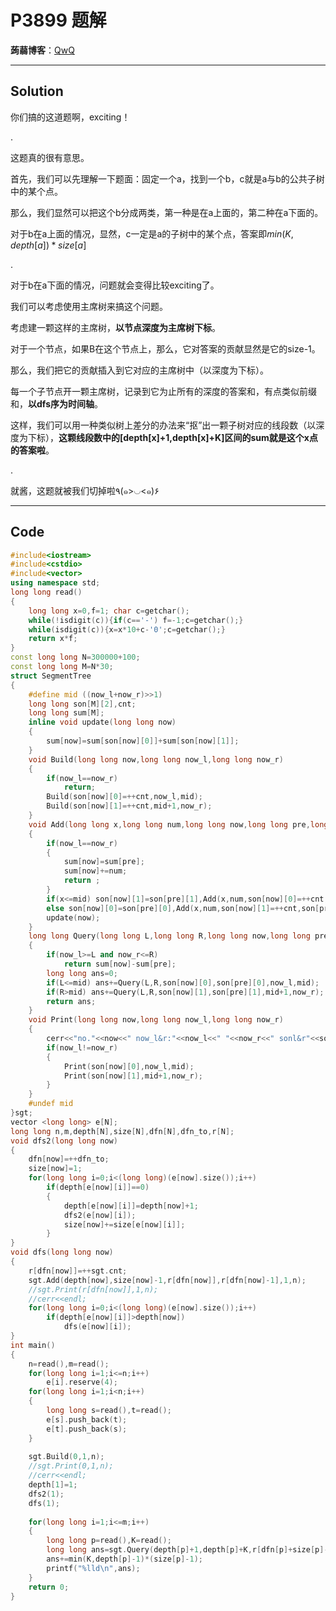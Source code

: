 # P3899 题解

**蒟蒻博客**：[QwQ](https://www.cnblogs.com/GoldenPotato/p/9801317.html)


------------

## Solution

你们搞的这道题啊，exciting！

 .

这题真的很有意思。

首先，我们可以先理解一下题面：固定一个a，找到一个b，c就是a与b的公共子树中的某个点。

那么，我们显然可以把这个b分成两类，第一种是在a上面的，第二种在a下面的。


对于b在a上面的情况，显然，c一定是a的子树中的某个点，答案即$min(K,depth[a])*size[a]$

.

对于b在a下面的情况，问题就会变得比较exciting了。

我们可以考虑使用主席树来搞这个问题。

考虑建一颗这样的主席树，**以节点深度为主席树下标**。

对于一个节点，如果B在这个节点上，那么，它对答案的贡献显然是它的size-1。

那么，我们把它的贡献插入到它对应的主席树中（以深度为下标）。

每一个子节点开一颗主席树，记录到它为止所有的深度的答案和，有点类似前缀和，**以dfs序为时间轴**。

这样，我们可以用一种类似树上差分的办法来“抠”出一颗子树对应的线段数（以深度为下标），**这颗线段数中的[depth[x]+1,depth[x]+K]区间的sum就是这个x点的答案啦**。

 
.

就酱，这题就被我们切掉啦٩(๑>◡<๑)۶


------------
## Code
```cpp
#include<iostream>
#include<cstdio>
#include<vector>
using namespace std;
long long read()
{
    long long x=0,f=1; char c=getchar();
    while(!isdigit(c)){if(c=='-') f=-1;c=getchar();}
    while(isdigit(c)){x=x*10+c-'0';c=getchar();}
    return x*f;
}
const long long N=300000+100;
const long long M=N*30;
struct SegmentTree
{
    #define mid ((now_l+now_r)>>1)
    long long son[M][2],cnt;
    long long sum[M];
    inline void update(long long now)
    {
        sum[now]=sum[son[now][0]]+sum[son[now][1]];
    }
    void Build(long long now,long long now_l,long long now_r)
    {
        if(now_l==now_r) 
            return;    
        Build(son[now][0]=++cnt,now_l,mid);
        Build(son[now][1]=++cnt,mid+1,now_r);
    }
    void Add(long long x,long long num,long long now,long long pre,long long now_l,long long now_r)
    {
        if(now_l==now_r)
        {
            sum[now]=sum[pre];
            sum[now]+=num;
            return ;
        }
        if(x<=mid) son[now][1]=son[pre][1],Add(x,num,son[now][0]=++cnt,son[pre][0],now_l,mid);
        else son[now][0]=son[pre][0],Add(x,num,son[now][1]=++cnt,son[pre][1],mid+1,now_r);
        update(now);
    }
    long long Query(long long L,long long R,long long now,long long pre,long long now_l,long long now_r)
    {
        if(now_l>=L and now_r<=R)
            return sum[now]-sum[pre];
        long long ans=0;
        if(L<=mid) ans+=Query(L,R,son[now][0],son[pre][0],now_l,mid);
        if(R>mid) ans+=Query(L,R,son[now][1],son[pre][1],mid+1,now_r);
        return ans;
    }
    void Print(long long now,long long now_l,long long now_r)
    {
        cerr<<"no."<<now<<" now_l&r:"<<now_l<<" "<<now_r<<" sonl&r"<<son[now][0]<<" "<<son[now][1]<<" sum:"<<sum[now]<<endl;
        if(now_l!=now_r)
        {
            Print(son[now][0],now_l,mid);
            Print(son[now][1],mid+1,now_r);    
        }
    }    
    #undef mid
}sgt;
vector <long long> e[N];
long long n,m,depth[N],size[N],dfn[N],dfn_to,r[N];
void dfs2(long long now)
{
    dfn[now]=++dfn_to;
    size[now]=1;
    for(long long i=0;i<(long long)(e[now].size());i++)
        if(depth[e[now][i]]==0)    
        {
            depth[e[now][i]]=depth[now]+1;
            dfs2(e[now][i]);
            size[now]+=size[e[now][i]];    
        }
}
void dfs(long long now)
{
    r[dfn[now]]=++sgt.cnt;
    sgt.Add(depth[now],size[now]-1,r[dfn[now]],r[dfn[now]-1],1,n);
    //sgt.Print(r[dfn[now]],1,n);
    //cerr<<endl;
    for(long long i=0;i<(long long)(e[now].size());i++)
        if(depth[e[now][i]]>depth[now])
            dfs(e[now][i]);
}
int main()
{
    n=read(),m=read();
    for(long long i=1;i<=n;i++)
        e[i].reserve(4);
    for(long long i=1;i<n;i++)
    {
        long long s=read(),t=read();
        e[s].push_back(t);
        e[t].push_back(s);    
    }
    
    sgt.Build(0,1,n);
    //sgt.Print(0,1,n);
    //cerr<<endl;
    depth[1]=1;
    dfs2(1);
    dfs(1);
    
    for(long long i=1;i<=m;i++)
    {
        long long p=read(),K=read();
        long long ans=sgt.Query(depth[p]+1,depth[p]+K,r[dfn[p]+size[p]-1],r[dfn[p]-1],1,n);
        ans+=min(K,depth[p]-1)*(size[p]-1);
        printf("%lld\n",ans);
    }
    return 0;
}
```